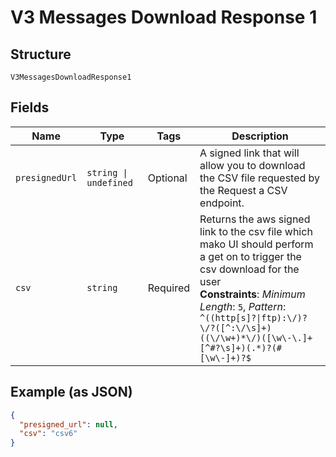 
# V3 Messages Download Response 1

## Structure

`V3MessagesDownloadResponse1`

## Fields

| Name | Type | Tags | Description |
|  --- | --- | --- | --- |
| `presignedUrl` | `string \| undefined` | Optional | A signed link that will allow you to download the CSV file requested by the Request a CSV endpoint. |
| `csv` | `string` | Required | Returns the aws signed link to the csv file which mako UI should perform a get on to trigger the csv download for the user<br>**Constraints**: *Minimum Length*: `5`, *Pattern*: `^((http[s]?\|ftp):\/)?\/?([^:\/\s]+)((\/\w+)*\/)([\w\-\.]+[^#?\s]+)(.*)?(#[\w\-]+)?$` |

## Example (as JSON)

```json
{
  "presigned_url": null,
  "csv": "csv6"
}
```


